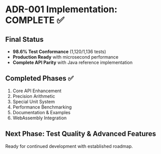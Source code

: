 # ADR-001 Implementation: COMPLETE ✅

## Final Status
- **98.6% Test Conformance** (1,120/1,136 tests)
- **Production Ready** with microsecond performance
- **Complete API Parity** with Java reference implementation

## Completed Phases ✅
1. Core API Enhancement
2. Precision Arithmetic  
3. Special Unit System
4. Performance Benchmarking
5. Documentation & Examples
6. WebAssembly Integration

## Next Phase: Test Quality & Advanced Features
Ready for continued development with established roadmap.
